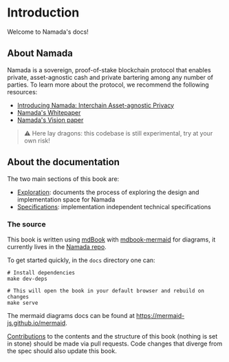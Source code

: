 # Introduction

Welcome to Namada's docs!

## About Namada

Namada is a sovereign, proof-of-stake blockchain protocol that enables private, asset-agnostic cash and private bartering among any number of parties. To learn more about the protocol, we recommend the following resources:

- [Introducing Namada: Interchain Asset-agnostic Privacy](https://blog.namada.net/introducing-namada-interchain-asset-agnostic-privacy/)
- [Namada's Whitepaper](https://namada.network/papers/whitepaper.pdf)
- [Namada's Vision paper](https://namada.network/papers/vision-paper.pdf)

> ⚠️ Here lay dragons: this codebase is still experimental, try at your own risk!

## About the documentation

The two main sections of this book are:

- [Exploration](./explore): documents the process of exploring the design and implementation space for Namada
- [Specifications](./specs): implementation independent technical specifications

### The source

This book is written using [mdBook](https://rust-lang.github.io/mdBook/) with [mdbook-mermaid](https://github.com/badboy/mdbook-mermaid) for diagrams, it currently lives in the [Namada repo](https://github.com/anoma/namada).

To get started quickly, in the `docs` directory one can:

```shell
# Install dependencies
make dev-deps

# This will open the book in your default browser and rebuild on changes
make serve
```

The mermaid diagrams docs can be found at <https://mermaid-js.github.io/mermaid>.

[Contributions](https://github.com/anoma/namada/issues) to the contents and the structure of this book (nothing is set in stone) should be made via pull requests. Code changes that diverge from the spec should also update this book.
